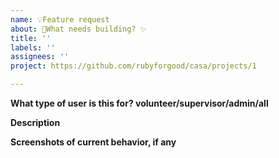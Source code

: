 ```yaml
---
name: 💡Feature request
about: 🔨What needs building? ✨
title: ''
labels: ''
assignees: ''
project: https://github.com/rubyforgood/casa/projects/1

---
```


**What type of user is this for? volunteer/supervisor/admin/all**


**Description**


**Screenshots of current behavior, if any**

